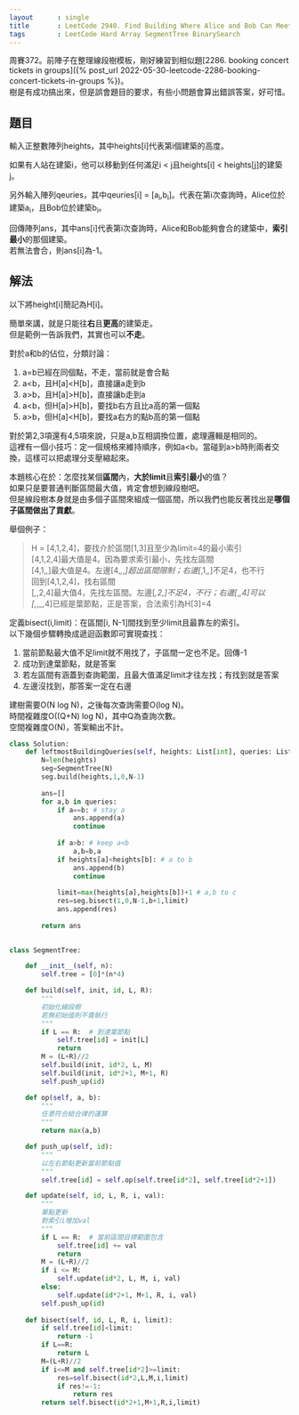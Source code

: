 ```yaml
---
layout      : single
title       : LeetCode 2940. Find Building Where Alice and Bob Can Meet
tags        : LeetCode Hard Array SegmentTree BinarySearch
---
```

周賽372。前陣子在整理線段樹模板，剛好練習到相似題[2286. booking concert tickets in groups]({% post_url 2022-05-30-leetcode-2286-booking-concert-tickets-in-groups %})。  
樹是有成功搞出來，但是誤會題目的要求，有些小問題會算出錯誤答案，好可惜。  

## 題目

輸入正整數陣列heights，其中heights[i]代表第i個建築的高度。  

如果有人站在建築i，他可以移動到任何滿足i < j且heights[i] < heights[j]的建築j。  

另外輸入陣列qeuries，其中qeuries[i] = [a<sub>i</sub>,b<sub>i</sub>]。代表在第i次查詢時，Alice位於建築a<sub>i</sub>，且Bob位於建築b<sub>i</sub>。  

回傳陣列ans，其中ans[i]代表第i次查詢時，Alice和Bob能夠會合的建築中，**索引最小**的那個建築。  
若無法會合，則ans[i]為-1。  

## 解法

以下將height[i]簡記為H[i]。  

簡單來講，就是只能往**右**且**更高**的建築走。  
但是範例一告訴我們，其實也可以**不走**。  

對於a和b的佔位，分類討論：  

1. a=b已經在同個點，不走，當前就是會合點  
2. a<b，且H[a]<H[b]，直接讓a走到b  
3. a>b，且H[a]>H[b]，直接讓b走到a  
4. a<b，但H[a]>H[b]，要找b右方且比a高的第一個點  
5. a>b，但H[a]<H[b]，要找a右方的點b高的第一個點  

對於第2,3項還有4,5項來說，只是a,b互相調換位置，處理邏輯是相同的。  
這裡有一個小技巧：定一個規格來維持順序，例如a<b。當碰到a>b時則兩者交換，這樣可以把處理分支壓縮起來。  

本題核心在於：怎麼找某個**區間**內，**大於limit**且**索引最小**的值？  
如果只是要普通判斷區間最大值，肯定會想到線段樹吧。  
但是線段樹本身就是由多個子區間來組成一個區間，所以我們也能反著找出是**哪個子區間做出了貢獻**。  

舉個例子：  
> H = [4,1,2,4]，要找介於區間[1,3]且至少為limit=4的最小索引  
> [4,1,2,4]最大值是4。因為要求索引最小，先找左區間  
> [4,1,_,_]最大值是4。左邊[4,_,_,_]超出區間限制；右邊[_,1,_,_]不足4，也不行  
> 回到[4,1,2,4]，找右區間  
> [_,_,2,4]最大值4，先找左區間。左邊[_,_2,_]不足4，不行；右邊[_,_,_4]可以  
> [_,_,_,4]已經是葉節點，正是答案，合法索引為H[3]=4  

定義bisect(i,limit)：在區間[i, N-1]間找到至少limit且最靠左的索引。  
以下幾個步驟轉換成遞迴函數即可實現查找：  

1. 當前節點最大值不足limit就不用找了，子區間一定也不足。回傳-1  
2. 成功到達葉節點，就是答案  
3. 若左區間有涵蓋到查詢範圍，且最大值滿足limit才往左找；有找到就是答案  
4. 左邊沒找到，那答案一定在右邊  

建樹需要O(N log N)，之後每次查詢需要O(log N)。  
時間複雜度O((Q+N) log N)，其中Q為查詢次數。  
空間複雜度O(N)，答案輸出不計。  

```python
class Solution:
    def leftmostBuildingQueries(self, heights: List[int], queries: List[List[int]]) -> List[int]:
        N=len(heights)
        seg=SegmentTree(N)
        seg.build(heights,1,0,N-1)
        
        ans=[]
        for a,b in queries:
            if a==b: # stay a
                ans.append(a)
                continue
            
            if a>b: # keep a<b
                a,b=b,a
            if heights[a]<heights[b]: # a to b
                ans.append(b)
                continue
            
            limit=max(heights[a],heights[b])+1 # a,b to c
            res=seg.bisect(1,0,N-1,b+1,limit)
            ans.append(res)
        
        return ans
        

class SegmentTree:

    def __init__(self, n):
        self.tree = [0]*(n*4)

    def build(self, init, id, L, R):
        """
        初始化線段樹
        若無初始值則不需執行
        """
        if L == R:  # 到達葉節點
            self.tree[id] = init[L]
            return
        M = (L+R)//2
        self.build(init, id*2, L, M)
        self.build(init, id*2+1, M+1, R)
        self.push_up(id)

    def op(self, a, b):
        """
        任意符合結合律的運算
        """
        return max(a,b)

    def push_up(self, id):
        """
        以左右節點更新當前節點值
        """
        self.tree[id] = self.op(self.tree[id*2], self.tree[id*2+1])

    def update(self, id, L, R, i, val):
        """
        單點更新
        對索引i增加val
        """
        if L == R:  # 當前區間目標範圍包含
            self.tree[id] += val
            return
        M = (L+R)//2
        if i <= M:
            self.update(id*2, L, M, i, val)
        else:
            self.update(id*2+1, M+1, R, i, val)
        self.push_up(id)
        
    def bisect(self, id, L, R, i, limit):
        if self.tree[id]<limit:
            return -1
        if L==R:
            return L
        M=(L+R)//2
        if i<=M and self.tree[id*2]>=limit:
            res=self.bisect(id*2,L,M,i,limit)
            if res!=-1:
                return res
        return self.bisect(id*2+1,M+1,R,i,limit)
```
